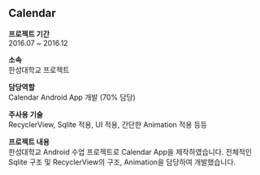 ## Calendar
  
  
**프로젝트 기간**  
2016.07 ~ 2016.12

**소속**  
한성대학교 프로젝트
  
**담당역할**  
Calendar Android App 개발 (70% 담당) 

**주사용 기술**  
RecyclerView, Sqlite 적용, UI 적용, 간단한 Animation 적용 등등
  
  
**프로젝트 내용**  
한성대학교 Android 수업 프로젝트로 Calendar App을 제작하였습니다.
전체적인 Sqlite 구조 및 RecyclerView의 구조, Animation을 담당하여 개발했습니다.
